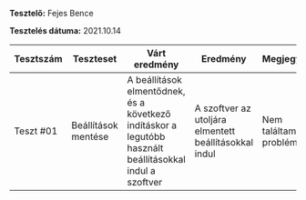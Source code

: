 **Tesztelő:** Fejes Bence

**Tesztelés dátuma:** 2021.10.14

Tesztszám | Teszteset | Várt eredmény | Eredmény | Megjegyzés
----------|--------------|---------------|----------|-----------
Teszt #01 | Beállítások mentése | 	A beállítások elmentődnek, és a következő indításkor a legutóbb használt beállításokkal indul a szoftver | A szoftver az utoljára elmentett beállításokkal indul | Nem találtam problémát.
